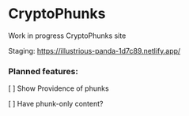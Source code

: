 # CryptoPhunks

Work in progress CryptoPhunks site

Staging: https://illustrious-panda-1d7c89.netlify.app/

### Planned features:

[ ] Show Providence of phunks

[ ] Have phunk-only content?
